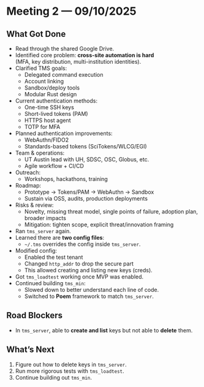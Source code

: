 # Meeting 2 — 09/10/2025

## What Got Done
- Read through the shared Google Drive.
- Identified core problem: **cross-site automation is hard**  
  (MFA, key distribution, multi-institution identities).
- Clarified TMS goals:
  - Delegated command execution
  - Account linking
  - Sandbox/deploy tools
  - Modular Rust design
- Current authentication methods:
  - One-time SSH keys
  - Short-lived tokens (PAM)
  - HTTPS host agent
  - TOTP for MFA
- Planned authentication improvements:
  - WebAuthn/FIDO2
  - Standards-based tokens (SciTokens/WLCG/EGI)
- Team & operations:
  - UT Austin lead with UH, SDSC, OSC, Globus, etc.
  - Agile workflow + CI/CD
- Outreach:
  - Workshops, hackathons, training
- Roadmap:
  - Prototype → Tokens/PAM → WebAuthn → Sandbox
  - Sustain via OSS, audits, production deployments
- Risks & review:
  - Novelty, missing threat model, single points of failure, adoption plan, broader impacts
  - Mitigation: tighten scope, explicit threat/innovation framing
- Ran `tms_server` again.
- Learned there are **two config files**:
  - `~/.tms` overrides the config inside `tms_server`.
- Modified config:
  - Enabled the test tenant
  - Changed `http_addr` to drop the secure part
  - This allowed creating and listing new keys (creds).
- Got `tms_loadtest` working once MVP was enabled.
- Continued building `tms_min`:
  - Slowed down to better understand each line of code.
  - Switched to **Poem** framework to match `tms_server`.

## Road Blockers
- In `tms_server`, able to **create and list** keys but not able to **delete** them.

## What’s Next
1. Figure out how to delete keys in `tms_server`.
2. Run more rigorous tests with `tms_loadtest`.
3. Continue building out `tms_min`.

